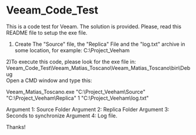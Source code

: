 # Veeam_Code_Test
This is a code test for Veeam. The solution is provided. Please, read this README file to setup the exe file.

1) Create The "Source" file, the "Replica" File and the "log.txt" archive in some location, for example: C:\Project_Veeham

2)To execute this code, please look for the exe file in: Veeam_Code_Test\Veeam_Matias_Toscano\Veeam_Matias_Toscano\bin\Debug\
Open a CMD window and type this:

Veeam_Matias_Toscano.exe "C:\Project_Veeham\Source" "C:\Project_Veeham\Replica" 1  "C:\Project_Veeham\log.txt"

Argument 1: Source Folder
Argument 2: Replica Folder
Argument 3: Seconds to synchronize
Argument 4: Log file.

Thanks!